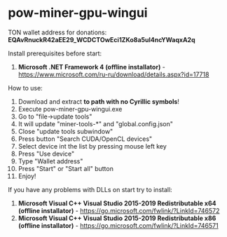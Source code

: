 # pow-miner-gpu-wingui

TON wallet address for donations: <br />
__EQAvRnuckR42aEE29_WCDCTOwEci1ZKo8a5ul4ncYWaqxA2q__

Install prerequisites before start:
1. __Microsoft .NET Framework 4 (offline installator)__ - https://www.microsoft.com/ru-ru/download/details.aspx?id=17718

How to use:
1. Download and extract __to path with no Cyrillic symbols__!
2. Execute pow-miner-gpu-wingui.exe
3. Go to "file->update tools"
4. It will update "miner-tools-*" and "global.config.json"
5. Close "update tools subwindow"
6. Press button "Search CUDA/OpenCL devices"
7. Select device int the list by pressing mouse left key
8. Press "Use device"
9. Type "Wallet address"
10. Press "Start" or "Start all" button
11. Enjoy!

If you have any problems with DLLs on start try to install:
1. __Microsoft Visual C++ Visual Studio 2015-2019 Redistributable x64 (offline installator)__ - https://go.microsoft.com/fwlink/?LinkId=746572
2. __Microsoft Visual C++ Visual Studio 2015-2019 Redistributable x86 (offline installator)__ - https://go.microsoft.com/fwlink/?LinkId=746571
